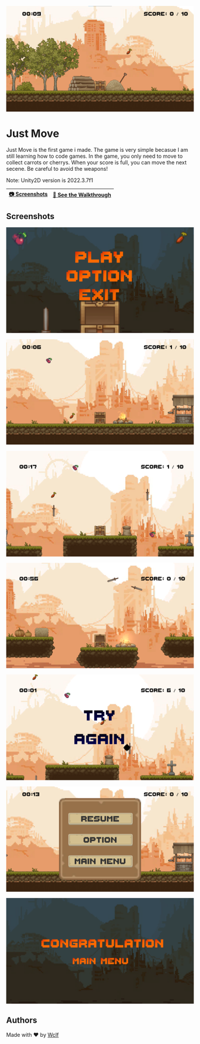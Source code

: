 <p align="center">
  <img src="https://github.com/Wclf/JustMove/blob/main/Images/BannerJustMove.png" />
</p>

# Just Move
Just Move is the first game i made. The game is very simple becasue I am still learning how to code games. In the game, you only need to move to collect carrots or cherrys. When your score is full, you can move the next secene. Be careful to avoid the weapons!

Note: Unity2D version is 2022.3.7f1

| [:camera: Screenshots](#screenshots) | [:movie_camera: **See the Walkthrough**](https://www.youtube.com)
| ----------- | ----------- |

## Screenshots

<p align="center">
  <img src="https://github.com/Wclf/JustMove/blob/main/Images/Menu.png" />
</p>

<p align="center">
  <img src="https://github.com/Wclf/JustMove/blob/main/Images/Man1.png" />
</p>

<p align="center">
  <img src="https://github.com/Wclf/JustMove/blob/main/Images/Man2.png" />
</p>

<p align="center">
  <img src="https://github.com/Wclf/JustMove/blob/main/Images/Man3.png" />
</p>

<p align="center">
  <img src="https://github.com/Wclf/JustMove/blob/main/Images/Lose.png" />
</p>

<p align="center">
  <img src="https://github.com/Wclf/JustMove/blob/main/Images/Pause.png" />
</p>

<p align="center">
  <img src="https://github.com/Wclf/JustMove/blob/main/Images/End.png" />
</p>

## Authors
Made with :heart: by [Wclf](https://github.com/Wclf)
